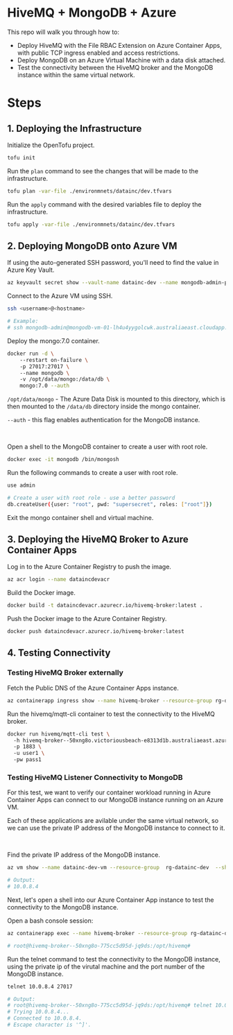 # HiveMQ + MongoDB + Azure

This repo will walk you through how to:

- Deploy HiveMQ with the File RBAC Extension on Azure Container Apps, with public TCP ingress enabled and access restrictions.
- Deploy MongoDB on an Azure Virtual Machine with a data disk attached.
- Test the connectivity between the HiveMQ broker and the MongoDB instance within the same virtual network.

# Steps

## 1. Deploying the Infrastructure


Initialize the OpenTofu project.

```bash
tofu init
```

Run the `plan` command to see the changes that will be made to the infrastructure.

```bash
tofu plan -var-file ./environmnets/datainc/dev.tfvars
```

Run the `apply` command with the desired variables file to deploy the infrastructure.

```bash
tofu apply -var-file ./environmnets/datainc/dev.tfvars
```

## 2. Deploying MongoDB onto Azure VM

If using the auto-generated SSH password, you'll need to find the value in Azure Key Vault.

```bash
az keyvault secret show --vault-name datainc-dev --name mongodb-admin-password --query value --output tsv
```

Connect to the Azure VM using SSH.

```bash
ssh <username>@<hostname>

# Example:
# ssh mongodb-admin@mongodb-vm-01-lh4u4yygolcwk.australiaeast.cloudapp.azure.com
```

Deploy the mongo:7.0 container.

```bash
docker run -d \ 
    --restart on-failure \ 
    -p 27017:27017 \ 
    --name mongodb \ 
    -v /opt/data/mongo:/data/db \ 
    mongo:7.0 --auth 
```

`/opt/data/mongo` - The Azure Data Disk is mounted to this directory, which is then mounted to the `/data/db` directory inside the mongo container.

`--auth` - this flag enables authentication for the MongoDB instance.

<br>

Open a shell to the MongoDB container to create a user with root role.

```bash
docker exec -it mongodb /bin/mongosh
```

Run the following commands to create a user with root role.
```bash
use admin

# Create a user with root role - use a better password
db.createUser({user: "root", pwd: "supersecret", roles: ["root"]})
```

Exit the mongo container shell and virtual machine. 


## 3. Deploying the HiveMQ Broker to Azure Container Apps

Log in to the Azure Container Registry to push the image.
```bash
az acr login --name dataincdevacr
```

Build the Docker image.
```bash
docker build -t dataincdevacr.azurecr.io/hivemq-broker:latest .
```

Push the Docker image to the Azure Container Registry.
```bash
docker push dataincdevacr.azurecr.io/hivemq-broker:latest
```

## 4. Testing Connectivity


### Testing HiveMQ Broker externally

Fetch the Public DNS of the Azure Container Apps instance.

```bash
az containerapp ingress show --name hivemq-broker --resource-group rg-datainc-dev --output json | jq -r '.fqdn'
```

Run the hivemq/mqtt-cli container to test the connectivity to the HiveMQ broker.

```bash
docker run hivemq/mqtt-cli test \ 
  -h hivemq-broker--50xng8o.victoriousbeach-e8313d1b.australiaeast.azurecontainerapps.io \ 
  -p 1883 \ 
  -u user1 \ 
  -pw pass1
```

### Testing HiveMQ Listener Connectivity to MongoDB

For this test, we want to verify our container workload running in Azure Container Apps can connect to our MongoDB instance running on an Azure VM. 

Each of these applications are avilable under the same virtual network, so we can use the private IP address of the MongoDB instance to connect to it.

<br>

Find the private IP address of the MongoDB instance.

```bash
az vm show --name datainc-dev-vm --resource-group  rg-datainc-dev  --show-details --query privateIps --output tsv

# Output:
# 10.0.8.4
```

Next, let's open a shell into our Azure Container App instance to test the connectivity to the MongoDB instance.

Open a bash console session:

```bash
az containerapp exec --name hivemq-broker --resource-group rg-datainc-dev --command /bin/bash

# root@hivemq-broker--50xng8o-775cc5d95d-jq9ds:/opt/hivemq# 
```

Run the telnet command to test the connectivity to the MongoDB instance, using the private ip of the virutal machine and the port number of the MongoDB instance.

```bash
telnet 10.0.8.4 27017

# Output:
# root@hivemq-broker--50xng8o-775cc5d95d-jq9ds:/opt/hivemq# telnet 10.0.8.4 27017
# Trying 10.0.8.4...
# Connected to 10.0.8.4.
# Escape character is '^]'.
```

